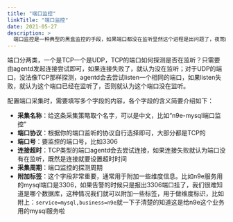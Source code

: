```yaml
---
title: "端口监控"
linkTitle: "端口监控"
date: 2021-05-27
description: >
  端口监控是一种典型的黑盒监控的手段，如果端口都没在监听显然这个进程是出问题了，夜莺内置了端口监控的能力，我们建议所有的物理机、虚拟机上面部署的关键进程，都要配上端口监控
---
```



端口分两类，一个是TCP一个是UDP，TCP的端口如何探测是否在监听？只需要由agentd发起连接尝试即可，如果连接失败了，就认为没在监听；对于UDP的端口，没法像TCP那样探测，agentd会去尝试listen一个相同的端口，如果listen失败，就认为这个端口已经在监听了，否则就认为这个端口没在监听。

配置端口采集时，需要填写多个字段的内容，各个字段的含义简要介绍如下：

- **采集名称**：给这条采集策略取个名字，可以是中文，比如“n9e-mysql端口监控”
- **端口协议**：根据你的端口监听的协议自行选择即可，大部分都是TCP的
- **端口号**：要监控的端口号，比如3306
- **连接超时**：TCP类型的端口agentd会去尝试连接，如果连接失败就认为端口没有在监听，既然是连接就要设置超时时间
- **采集周期**：端口监控的探测周期
- **附加标签**：这个字段非常重要，通常用于附加一些维度信息。比如n9e服务用的mysql端口是3306，如果告警的时候只是报出3306端口挂了，我们很难知道是哪个数据库，这种情况我们就可以附加一些标签，用于做维度标识，比如附上：`service=mysql,business=n9e`就一下子清楚的知道这是给n9e这个业务用的mysql服务啦

